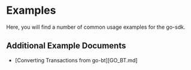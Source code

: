 # Examples

Here, you will find a number of common usage examples for the go-sdk.

## Additional Example Documents
- [Converting Transactions from go-bt][GO_BT.md]
